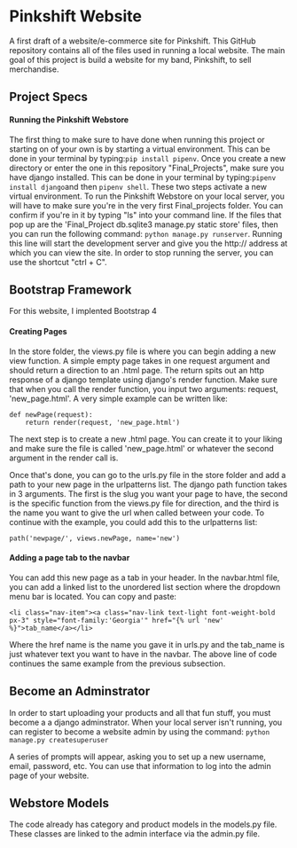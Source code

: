# Pinkshift Website
A first draft of a website/e-commerce site for Pinkshift. This GitHub repository contains all of the files used in running a local website. The main goal of this project is build a website for my band, Pinkshift, to sell merchandise.

## Project Specs
#### Running the Pinkshift Webstore
The first thing to make sure to have done when running this project or starting on of your own is by starting a virtual environment. This can be done in your terminal by typing:``` pip install pipenv ```. Once you create a new directory or enter the one in this repository "Final_Projects", make sure you have django installed. This can be done in your terminal by typing:```pipenv install django```and then ```pipenv shell```. These two steps activate a new virtual environment. To run the Pinkshift Webstore on your local server, you will have to make sure you're in the very first Final_projects folder. You can confirm if you're in it by typing "ls" into your command line. If the files that pop up are the 'Final_Project db.sqlite3 manage.py static store' files, then you can run the following command: ```python manage.py runserver```. Running this line will start the development server and give you the http:// address at which you can view the site. In order to stop running the server, you can use the shortcut "ctrl + C".


## Bootstrap Framework
For this website, I implented Bootstrap 4
#### Creating Pages
In the store folder, the views.py file is where you can begin adding a new view function. A simple empty page takes in one request argument and should return a direction to an .html page. The return spits out an http response of a django template using django's render function. Make sure that when you call the render function, you input two arguments: request, 'new_page.html'. A very simple example can be written like:
```
def newPage(request):
    return render(request, 'new_page.html')
```
The next step is to create a new .html page. You can create it to your liking and make sure the file is called 'new_page.html' or whatever the second argument in the render call is.

Once that's done, you can go to the urls.py file in the store folder and add a path to your new page in the urlpatterns list. The django path function takes in 3 arguments. The first is the slug you want your page to have, the second is the specific function from the views.py file for direction, and the third is the name you want to give the url when called between your code. To continue with the example, you could add this to the urlpatterns list:
```
path('newpage/', views.newPage, name='new')
```
#### Adding a page tab to the navbar ###
You can add this new page as a tab in your header. In the navbar.html file, you can add a linked list to the unordered list section where the dropdown menu bar is located. You can copy and paste:
```
<li class="nav-item"><a class="nav-link text-light font-weight-bold px-3" style="font-family:'Georgia'" href="{% url 'new' %}">tab_name</a></li>
```
Where the href name is the name you gave it in urls.py and the tab_name is just whatever text you want to have in the navbar. The above line of code continues the same example from the previous subsection.

## Become an Adminstrator
In order to start uploading your products and all that fun stuff, you must become a a django adminstrator. When your local server isn't running, you can register to become a website admin by using the command: ```python manage.py createsuperuser```

A series of prompts will appear, asking you to set up a new username, email, password, etc. You can use that information to log into the admin page of your website.


## Webstore Models
The code already has category and product models in the models.py file. These classes are linked to the admin interface via the admin.py file. 
